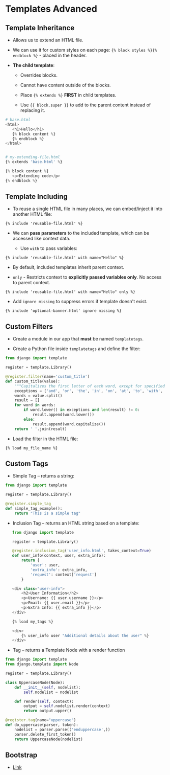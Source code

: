 # Templates Advanced

## Template Inheritance

-   Allows us to extend an HTML file.

-   We can use it for custom styles on each page: `{% block styles %}{% endblock %}` - placed in the header.

-   **The child template**:

    -   Overrides blocks.

    -   Cannot have content outside of the blocks.

    -   Place `{% extends %}` **FIRST** in child templates.

    -   Use `{{ block.super }}` to add to the parent content instead of replacing it.

```python
# base.html
<html>
   <h1>Hello</h1>
   {% block content %}
   {% endblock %}
</html>


# my-extending-file.html
{% extends 'base.html' %}

{% block content %}
   <p>Extending code</p>
{% endblock %}
```

## Template Including

-   To reuse a single HTML file in many places, we can embed/inject it into another HTML file:

```django
{% include 'reusable-file.html' %}
```

-   We can **pass parameters** to the included template, which can be accessed like context data.

    -   Use `with` to pass variables:

```django
{% include 'reusable-file.html' with name="Hello" %}
```

-   By default, included templates inherit parent context.

-   `only` - Restricts context to **explicitly passed variables only**. No access to parent context.

```django
{% include 'reusable-file.html' with name="Hello" only %}
```

-   Add `ignore missing` to suppress errors if template doesn't exist.

```django
{% include 'optional-banner.html' ignore missing %}
```

## Custom Filters

-   Create a module in our app that **must** be named `templatetags`.

-   Create a Python file inside `templatetags` and define the filter:

```python
from django import template

register = template.Library()

@register.filter(name='custom_title')
def custom_title(value):
    """Capitalizes the first letter of each word, except for specified words"""
    exceptions = ['and', 'or', 'the', 'in', 'on', 'at', 'to', 'with', 'a', 'an']
    words = value.split()
    result = []
    for word in words:
        if word.lower() in exceptions and len(result) != 0:
            result.append(word.lower())
        else:
            result.append(word.capitalize())
    return ' '.join(result)
```

-   Load the filter in the HTML file:

```django
{% load my_file_name %}
```

## Custom Tags

-   Simple Tag – returns a string:

```python
from django import template

register = template.Library()

@register.simple_tag
def simple_tag_example():
    return "This is a simple tag"
```

-   Inclusion Tag – returns an HTML string based on a template:

```python
   from django import template

   register = template.Library()

   @register.inclusion_tag('user_info.html', takes_context=True)
   def user_info(context, user, extra_info):
       return {
           'user': user,
           'extra_info': extra_info,
           'request': context['request']
       }

   <div class="user-info">
       <h2>User Information</h2>
       <p>Username: {{ user.username }}</p>
       <p>Email: {{ user.email }}</p>
       <p>Extra Info: {{ extra_info }}</p>
   </div>

   {% load my_tags %}

   <div>
       {% user_info user "Additional details about the user" %}
   </div>
```

-   Tag – returns a Template Node with a render function

```python
from django import template
from django.template import Node

register = template.Library()

class UppercaseNode(Node):
    def __init__(self, nodelist):
        self.nodelist = nodelist

    def render(self, context):
        output = self.nodelist.render(context)
        return output.upper()

@register.tag(name="uppercase")
def do_uppercase(parser, token):
    nodelist = parser.parse(('enduppercase',))
    parser.delete_first_token()
    return UppercaseNode(nodelist)
```

## Bootstrap

-   [Link](https://getbootstrap.com/)


